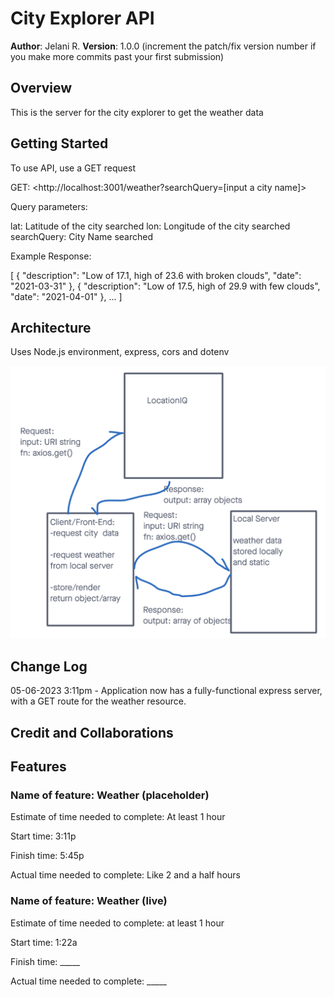 # City Explorer API

**Author**: Jelani R.
**Version**: 1.0.0 (increment the patch/fix version number if you make more commits past your first submission)

## Overview
<!-- Provide a high level overview of what this application is and why you are building it, beyond the fact that it's an assignment for this class. (i.e. What's your problem domain?) -->

This is the server for the city explorer to get the weather data

## Getting Started
<!-- What are the steps that a user must take in order to build this app on their own machine and get it running? -->

To use API, use a GET request

GET: <http://localhost:3001/weather?searchQuery=[input a city name]>

Query parameters:

lat: Latitude of the city searched
lon: Longitude of the city searched
searchQuery: City Name searched

Example Response:

[
  {
    "description": "Low of 17.1, high of 23.6 with broken clouds",
    "date": "2021-03-31"
  },
  {
    "description": "Low of 17.5, high of 29.9 with few clouds",
    "date": "2021-04-01"
  },
  ...
]

## Architecture
<!-- Provide a detailed description of the application design. What technologies (languages, libraries, etc) you're using, and any other relevant design information. -->

Uses Node.js environment, express, cors and dotenv

![Server data flow example](/imgs/server-data-flow.png)

## Change Log
<!-- Use this area to document the iterative changes made to your application as each feature is successfully implemented. Use time stamps. Here's an example:

01-01-2001 4:59pm - Application now has a fully-functional express server, with a GET route for the location resource. -->

05-06-2023 3:11pm - Application now has a fully-functional express server, with a GET route for the weather resource.

## Credit and Collaborations
<!-- Give credit (and a link) to other people or resources that helped you build this application. -->

## Features

### Name of feature: Weather (placeholder)

Estimate of time needed to complete: At least 1 hour

Start time: 3:11p

Finish time: 5:45p

Actual time needed to complete: Like 2 and a half hours

### Name of feature: Weather (live)

Estimate of time needed to complete: at least 1 hour

Start time: 1:22a

Finish time: _____

Actual time needed to complete: _____
